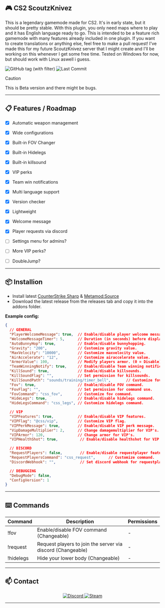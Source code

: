 ## 🎮 CS2 ScoutzKnivez

This is a legendary gamemode made for CS2. It's in early state, but it should be pretty stable.
With this plugin, you only need maps where to play and it has English language ready to go.
This is intended to be a feature rich gamemode with many features already included in one plugin.
If you want to create translations or anything else, feel free to make a pull request!
I've made this for my future ScoutzKnivez server that I might create and I'll be working on this whenever I get some free time.
Tested on Windows for now, but should work with Linux aswell i guess.

![GitHub tag (with filter)](https://img.shields.io/github/v/tag/asapverneri/CS2-ScoutzKnivez?style=for-the-badge&label=Version)
![Last Commit](https://img.shields.io/github/last-commit/asapverneri/CS2-ScoutzKnivez?style=for-the-badge)

> [!CAUTION]  
> This is Beta version and there might be bugs.

---

## 📋 Features / Roadmap

- [x] Automatic weapon management
- [x] Wide configurations
- [x] Built-in FOV Changer
- [x] Built-in Hidelegs
- [x] Built-in killsound
- [x] VIP perks
- [x] Team win notifications
- [x] Multi language support
- [x] Version checker
- [x] Lightweight
- [x] Welcome message
- [x] Player requests via discord

- [ ] Settings menu for admins?
- [ ] More VIP perks?
- [ ] DoubleJump?

---

## 📦 Installion

- Install latest [CounterStrike Sharp](https://github.com/roflmuffin/CounterStrikeSharp) & [Metamod:Source](https://www.sourcemm.net/downloads.php/?branch=master)
- Download the latest release from the releases tab and copy it into the addons folder.

**Example config:**
```json
{
  // GENERAL
  "PlayerWelcomeMessage": true,  // Enable/disable player welcome message.
  "WelcomeMessageTimer": 5,      // Duration (in seconds) before displaying the welcome message.
  "AutoBunnyHop": true,          // Enable/disable bunnyhopping.
  "Gravity": "200",              // Customize gravity value.
  "MaxVelocity": "10000",        // Customize maxvelocity value.
  "AirAccelerate": "12",         // Customize airaccelerate value.
  "ArmorValue": 100,             // Modify players armor. (0 = Disable)
  "TeamWinningNotify": true,     // Enable/disable Team winning notifications.
  "KillSound": true,             // Enable/disable killsounds.
  "KillSoundFlag": "",           // Set permission for killsounds.
  "KillSoundPath": "sounds/training/timer_bell",       // Customize fov command.
  "Fov": true,                   // Enable/disable FOV command.
  "FovFlag": "",                 // Set permission for command use.
  "FovCommand": "css_fov",       // Customize fov command.
  "HideLegs": true,              // Enable/disable hidelegs command.
  "HideLegsCommand": "css_legs", // Customize hidelegs command.

  // VIP
  "VIPFeatures": true,           // Enable/disable VIP features.
  "VIPFlag": "@css/vip",         // Customize VIP flag.
  "VIPPerkMessage": true,        // Enable/disable VIP perk message.
  "VipDamageMultiplier": 2,      // Change damagemultiplier for VIP's. (0 = Disable)
  "VIPArmor": 120,               // Change armor for VIP's.
  "VIPHealthShot": true,          // Enable/disable healthshot for VIP's.

  // DISCORD
  "RequestPlayers": false,        // Enable/disable requestplayer feature
  "RequestPlayersCommand": "css_request",      // Customize command.
  "DiscordWebhook": "",           // Set discord webhook for requestplayer.

  // DEBUGGING
  "DebugMode": false,
  "ConfigVersion": 1
}
```

---

## ⌨️ Commands
| Command         | Description                                                          | Permissions |
|-----------------|----------------------------------------------------------------------|-------------|
| !fov            | Enable/disable FOV command (Changeable)                              | -           |
| !request        | Request players to join the server via discord (Changeable)          | -           |
| !hidelegs       | Hide your lower body (Changeable)                                    | -           |

---

## 📫 Contact

<div align="center">
  <a href="https://discordapp.com/users/367644530121637888">
    <img src="https://img.shields.io/badge/Discord-7289DA?style=for-the-badge&logo=discord&logoColor=white" alt="Discord" />
  </a>
  <a href="https://steamcommunity.com/id/vvernerii/">
    <img src="https://img.shields.io/badge/Steam-000000?style=for-the-badge&logo=steam&logoColor=white" alt="Steam" />
  </a>
</div>

---

